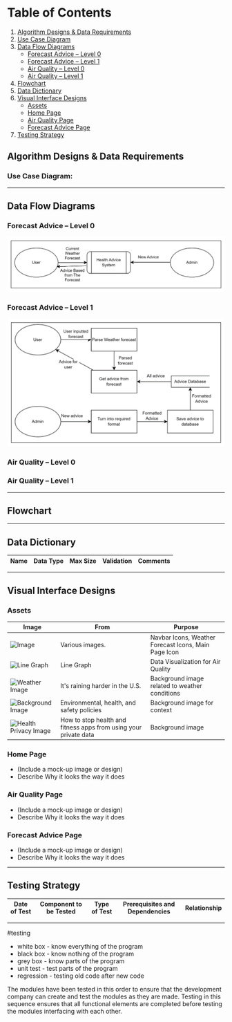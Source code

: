 # Table of Contents
1. [Algorithm Designs & Data Requirements](#algorithm-designs--data-requirements)
2. [Use Case Diagram](#use-case-diagram)
3. [Data Flow Diagrams](#data-flow-diagrams)
    - [Forecast Advice – Level 0](#forecast-advice--level-0)
    - [Forecast Advice – Level 1](#forecast-advice--level-1)
    - [Air Quality – Level 0](#air-quality--level-0)
    - [Air Quality – Level 1](#air-quality--level-1)
4. [Flowchart](#flowchart)
5. [Data Dictionary](#data-dictionary)
6. [Visual Interface Designs](#visual-interface-designs)
    - [Assets](#assets)
    - [Home Page](#home-page)
    - [Air Quality Page](#air-quality-page)
    - [Forecast Advice Page](#forecast-advice-page)
7. [Testing Strategy](#testing-strategy)

## Algorithm Designs & Data Requirements
### Use Case Diagram:

---

## Data Flow Diagrams

### Forecast Advice – Level 0
![Level 0 DFD](https://github.com/UnicornCoder1969/C-Sharp-Generic-API/blob/main/Parse%20Data/DFD%20Level%200.png)

### Forecast Advice – Level 1
![Level 1 DFD](https://github.com/UnicornCoder1969/C-Sharp-Generic-API/blob/main/Parse%20Data/DFD%20Level%201.png)

### Air Quality – Level 0

### Air Quality – Level 1

---

## Flowchart

---

## Data Dictionary

| Name             | Data Type | Max Size | Validation                                                      | Comments                                           |
| ---------------- | --------- | -------- | --------------------------------------------------------------- | ------------------------------------------------- |

---

## Visual Interface Designs

### Assets

| Image | From | Purpose |
| ----- | ---- | ------- |
| ![Image](https://www.flaticon.com/) | Various images. | Navbar Icons, Weather Forecast Icons, Main Page Icon |
| ![Line Graph](https://www.linegraph.com/) | Line Graph | Data Visualization for Air Quality |
| ![Weather Image](https://www.weatherimage.com/) | It's raining harder in the U.S. | Background image related to weather conditions |
| ![Background Image](https://www.background.com/) | Environmental, health, and safety policies | Background image for context |
| ![Health Privacy Image](https://www.healthprivacy.com/) | How to stop health and fitness apps from using your private data | Background image |

### Home Page

- (Include a mock-up image or design)
- Describe Why it looks the way it does

### Air Quality Page

- (Include a mock-up image or design)
- Describe Why it looks the way it does

### Forecast Advice Page

- (Include a mock-up image or design)
- Describe Why it looks the way it does

---

## Testing Strategy

| Date of Test  | Component to be Tested | Type of Test | Prerequisites and Dependencies | Relationship |
| ------------- | ---------------------- | ------------ | ------------------------------ | ------------ |

--- 
#testing

- white box - know everything of the program
- black box - know nothing of the program
- grey box - know parts of the program
- unit test - test parts of the program
- regression - testing old code after new code


The modules have been tested in this order to ensure that the development company can create and test the modules as they are made. Testing in this sequence ensures that all functional elements are completed before testing the modules interfacing with each other.
